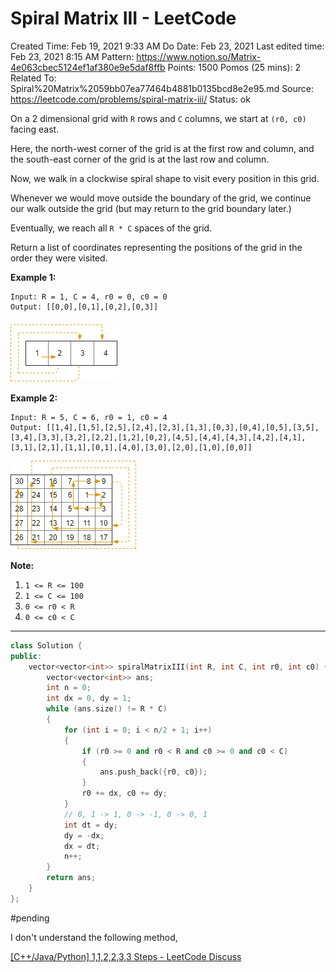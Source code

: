 # Spiral Matrix III - LeetCode

Created Time: Feb 19, 2021 9:33 AM
Do Date: Feb 23, 2021
Last edited time: Feb 23, 2021 8:15 AM
Pattern: https://www.notion.so/Matrix-4e063cbec5124ef1af380e9e5daf8ffb
Points: 1500
Pomos (25 mins): 2
Related To: Spiral%20Matrix%2059bb07ea77464b4881b0135bcd8e2e95.md
Source: https://leetcode.com/problems/spiral-matrix-iii/
Status: ok

On a 2 dimensional grid with `R` rows and `C` columns, we start at `(r0, c0)` facing east.

Here, the north-west corner of the grid is at the first row and column, and the south-east corner of the grid is at the last row and column.

Now, we walk in a clockwise spiral shape to visit every position in this grid.

Whenever we would move outside the boundary of the grid, we continue our walk outside the grid (but may return to the grid boundary later.)

Eventually, we reach all `R * C` spaces of the grid.

Return a list of coordinates representing the positions of the grid in the order they were visited.

**Example 1:**

```
Input: R = 1, C = 4, r0 = 0, c0 = 0
Output: [[0,0],[0,1],[0,2],[0,3]]
```

![Spiral%20Matrix%20III%20-%20LeetCode%20c1a07ea290b64a009a2c9ce52f0483e0/Untitled.png](problems/Spiral%20Matrix%20III%20-%20LeetCode%20c1a07ea290b64a009a2c9ce52f0483e0/Untitled.png)

**Example 2:**

```
Input: R = 5, C = 6, r0 = 1, c0 = 4
Output: [[1,4],[1,5],[2,5],[2,4],[2,3],[1,3],[0,3],[0,4],[0,5],[3,5],[3,4],[3,3],[3,2],[2,2],[1,2],[0,2],[4,5],[4,4],[4,3],[4,2],[4,1],[3,1],[2,1],[1,1],[0,1],[4,0],[3,0],[2,0],[1,0],[0,0]]
```

![Spiral%20Matrix%20III%20-%20LeetCode%20c1a07ea290b64a009a2c9ce52f0483e0/Untitled%201.png](problems/Spiral%20Matrix%20III%20-%20LeetCode%20c1a07ea290b64a009a2c9ce52f0483e0/Untitled%201.png)

**Note:**

1. `1 <= R <= 100`
2. `1 <= C <= 100`
3. `0 <= r0 < R`
4. `0 <= c0 < C`

---

```cpp
class Solution {
public:
    vector<vector<int>> spiralMatrixIII(int R, int C, int r0, int c0) {
        vector<vector<int>> ans; 
        int n = 0; 
        int dx = 0, dy = 1;
        while (ans.size() != R * C)
        {
            for (int i = 0; i < n/2 + 1; i++)
            {
                if (r0 >= 0 and r0 < R and c0 >= 0 and c0 < C)
                {
                    ans.push_back({r0, c0}); 
                }
                r0 += dx, c0 += dy; 
            }
            // 0, 1 -> 1, 0 -> -1, 0 -> 0, 1
            int dt = dy; 
            dy = -dx; 
            dx = dt; 
            n++;
        }
        return ans; 
    }
};
```

#pending

I don't understand the following method, 

[[C++/Java/Python] 1,1,2,2,3,3 Steps - LeetCode Discuss](https://leetcode.com/problems/spiral-matrix-iii/discuss/158970/C%2B%2BJavaPython-112233-Steps)